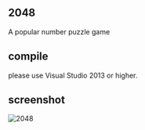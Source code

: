 2048
--------
A popular number puzzle game

compile
--------
please use Visual Studio 2013 or higher.

screenshot
------
![2048](http://img.blog.csdn.net/20150505003815824?watermark/2/text/aHR0cDovL2Jsb2cuY3Nkbi5uZXQvYm9vaXJyb3I=/font/5a6L5L2T/fontsize/400/fill/I0JBQkFCMA==/dissolve/70/gravity/Center)

